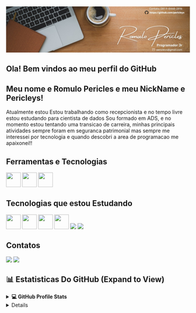 <p align="center">
	<img src=".github/workflows/1655146308418.jpg">
</p>


## Ola! Bem vindos ao meu perfil do GitHub
## Meu nome e Romulo Pericles e meu NickName e Pericleys!

Atualmente estou Estou trabalhando como recepcionista e no tempo livre estou estudando para cientista de dados
Sou formado em ADS, e no momento estou tentando uma transicao de carreira, minhas principais atividades sempre foram em seguranca patrimonial
mas sempre me interessei por tecnologia e quando descobri a area de programacao me apaixonei!!



## Ferramentas e Tecnologias
  
  <img src="https://cdn.jsdelivr.net/gh/devicons/devicon@latest/icons/github/github-original-wordmark.svg" width="40" height="40" /> <img src="https://cdn.jsdelivr.net/gh/devicons/devicon@latest/icons/eclipse/eclipse-original.svg" width="40" height="40" />
            <img src="https://cdn.jsdelivr.net/gh/devicons/devicon@latest/icons/vscode/vscode-original.svg" width="40" height="40"/>
          
          
          

## Tecnologias que estou Estudando

  <img src="https://cdn.jsdelivr.net/gh/devicons/devicon@latest/icons/java/java-original-wordmark.svg" width="40" height="40" /> <img src="https://cdn.jsdelivr.net/gh/devicons/devicon@latest/icons/mysql/mysql-original-wordmark.svg" width="40" height="40"  /> <img src="https://cdn.jsdelivr.net/gh/devicons/devicon@latest/icons/postgresql/postgresql-original-wordmark.svg" width="40" height="40" /> <img src="https://cdn.jsdelivr.net/gh/devicons/devicon@latest/icons/python/python-original-wordmark.svg" width="40" height="40"/> 
<img src="https://cdn.jsdelivr.net/gh/devicons/devicon@latest/icons/linux/linux-original.svg" width="40"  heigth="40"/> <img src="https://cdn.jsdelivr.net/gh/devicons/devicon@latest/icons/docker/docker-original.svg" width="40"  heigth="40"/>
          


  ## Contatos

  <div>
<a href = "pericleys@gmail.com"><img loading="lazy" src="https://img.shields.io/badge/Gmail-D14836?style=for-the-badge&logo=gmail&logoColor=white" target="_blank"></a>
<a href="https://www.linkedin.com/in/r%C3%B4mulo-pericles-b84129160/" target="_blank"><img loading="lazy" src="https://img.shields.io/badge/-LinkedIn-%230077B5?style=for-the-badge&logo=linkedin&logoColor=white" target="_blank"></a>   
</div>

## 📊 Estatisticas Do GitHub (Expand to View)

<details> 
  <summary><b>💻 GitHub Profile Stats</b></summary>
  <div>
<a href="https://github.com/pericleys">
<img loading="lazy" height="180em" src="https://github-readme-stats.vercel.app/api/top-langs/?username=pericleys&layout=compact&langs_count=7&theme=radical"/>
<img loading="lazy" height="180em" src="https://github-readme-stats.vercel.app/api?username=pericleys&show_icons=true&theme=radical&include_all_commits=true&count_private=true"/>
</div>
  <b>Note:</b> Top languages is only a metric of the languages my public code consists of and doesn't reflect experience or skill level.
  </p>
</details>

<details>
  <summary><b>⚡ Recent GitHub Activity</b></summary>
  <br/>
	<a href="https://github.com/pericleys"><img alt="Pericleys Activity Graph" src="https://github-readme-activity-graph.vercel.app/graph?username=pericleys&custom_title=Pericleys's%20Contribution%20Graph&theme=react-dark" /></a>
  <br/>

</details>
	
<br/>
